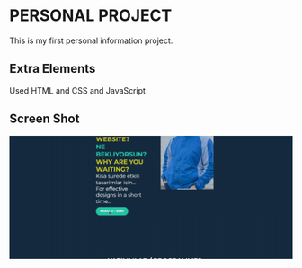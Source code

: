 <h1> PERSONAL PROJECT</h1>

This is my first personal information project.

<h2>Extra Elements</h2>

Used HTML and CSS and JavaScript

<h2>Screen Shot</h2>

![](Screen.gif)
